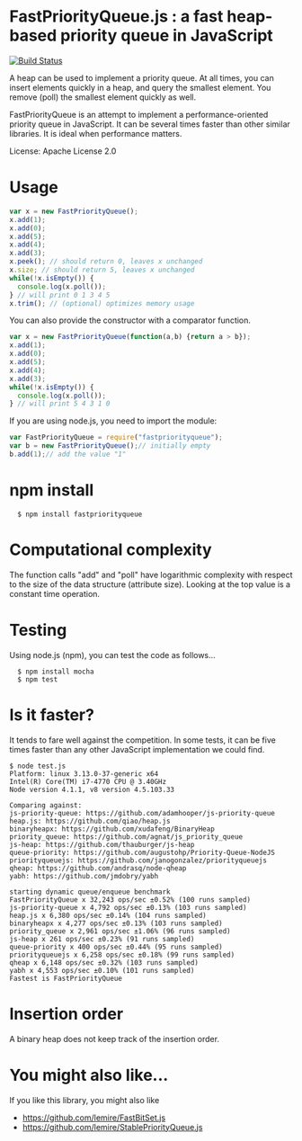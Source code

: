 # FastPriorityQueue.js : a fast heap-based priority queue in JavaScript
[![Build Status](https://travis-ci.org/lemire/FastPriorityQueue.js.png)](https://travis-ci.org/lemire/FastPriorityQueue.js)

A heap can be used to implement a priority queue. At all times, you can insert
elements quickly in a heap, and query the smallest element. You remove (poll)
the smallest element quickly as well.

FastPriorityQueue is an attempt to implement a performance-oriented priority queue
in JavaScript. It can be several times faster than other similar libraries.
It is ideal when performance matters.

License: Apache License 2.0

Usage
===

```javascript
var x = new FastPriorityQueue();
x.add(1);
x.add(0);
x.add(5);
x.add(4);
x.add(3);
x.peek(); // should return 0, leaves x unchanged
x.size; // should return 5, leaves x unchanged
while(!x.isEmpty()) {
  console.log(x.poll());
} // will print 0 1 3 4 5
x.trim(); // (optional) optimizes memory usage
```

You can also provide the constructor with a comparator function.


```javascript
var x = new FastPriorityQueue(function(a,b) {return a > b});
x.add(1);
x.add(0);
x.add(5);
x.add(4);
x.add(3);
while(!x.isEmpty()) {
  console.log(x.poll());
} // will print 5 4 3 1 0 
```

If you are using node.js, you need to import the module:

```javascript
var FastPriorityQueue = require("fastpriorityqueue");
var b = new FastPriorityQueue();// initially empty
b.add(1);// add the value "1"
```
npm install
===

      $ npm install fastpriorityqueue

Computational complexity
===

The function calls "add" and "poll" have logarithmic complexity with respect
to the size of the data structure (attribute size). Looking at the top value
is a constant time operation.



Testing
===

Using node.js (npm), you can test the code as follows...

      $ npm install mocha
      $ npm test

Is it faster?
===

It tends to fare well against the competition.
In some tests, it can be five times faster than any other 
JavaScript implementation we could find.

```
$ node test.js
Platform: linux 3.13.0-37-generic x64
Intel(R) Core(TM) i7-4770 CPU @ 3.40GHz
Node version 4.1.1, v8 version 4.5.103.33

Comparing against:
js-priority-queue: https://github.com/adamhooper/js-priority-queue
heap.js: https://github.com/qiao/heap.js
binaryheapx: https://github.com/xudafeng/BinaryHeap
priority_queue: https://github.com/agnat/js_priority_queue
js-heap: https://github.com/thauburger/js-heap
queue-priority: https://github.com/augustohp/Priority-Queue-NodeJS
priorityqueuejs: https://github.com/janogonzalez/priorityqueuejs
qheap: https://github.com/andrasq/node-qheap
yabh: https://github.com/jmdobry/yabh

starting dynamic queue/enqueue benchmark
FastPriorityQueue x 32,243 ops/sec ±0.52% (100 runs sampled)
js-priority-queue x 4,792 ops/sec ±0.13% (103 runs sampled)
heap.js x 6,380 ops/sec ±0.14% (104 runs sampled)
binaryheapx x 4,277 ops/sec ±0.13% (103 runs sampled)
priority_queue x 2,961 ops/sec ±1.06% (96 runs sampled)
js-heap x 261 ops/sec ±0.23% (91 runs sampled)
queue-priority x 400 ops/sec ±0.44% (95 runs sampled)
priorityqueuejs x 6,258 ops/sec ±0.18% (99 runs sampled)
qheap x 6,148 ops/sec ±0.32% (103 runs sampled)
yabh x 4,553 ops/sec ±0.10% (101 runs sampled)
Fastest is FastPriorityQueue
```

Insertion order
===

A binary heap does not keep track of the insertion order. 

You might also like...
===

If you like this library, you might also like
- https://github.com/lemire/FastBitSet.js
- https://github.com/lemire/StablePriorityQueue.js
